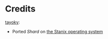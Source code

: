 # Credits

[tayoky](https://github.com/tayoky):
- Ported *Shard* on [the Stanix operating system](https://github.com/tayoky/stanix)
